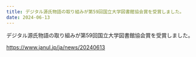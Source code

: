 ```yaml
---
title: デジタル源氏物語の取り組みが第59回国立大学図書館協会賞を受賞しました。
date: 2024-06-13
---
```


<p>デジタル源氏物語の取り組みが第59回国立大学図書館協会賞を受賞しました。</p><p><a href="https://www.janul.jp/ja/news/20240613">https://www.janul.jp/ja/news/20240613</a></p>
